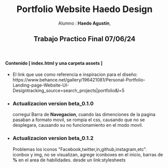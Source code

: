<header>
  <h1> Portfolio Website Haedo Design </h1>
  <p>Alumno :<b> Haedo Agustín</b>,</p>
  <h2>Trabajo Practico Final 07/06/24</h2>
  </header>
<main>
  <h4> Contenido <b>[ index.html y una carpeta assets ]</b></h4>

   * <p>El link que use como referencia e inspiracion para el diseño: https://www.behance.net/gallery/196421081/Personal-Portfolio-Landing-page-Website-UI-Designtracking_source=search_projects|portfolio&l=5</p>

  + <h3>Actualizacion version beta_0.1.0</h3>
      <p>correguí Barra de <b>Navegacion</b>, cuando las dimenciones de la   pagina   pasaban a formato movil, se rompia el 	css, causando que no se desplegara, causando su no funcionamiento en el modo movil.</p>
  
  + <h3>Actualizacion  version beta_0.1.2</h3>
    <p>Problemas los iconos "Facebook,twitter,in,github,instagram,etc". iconbox y img, no se visualizan, agrege iconboxes 	en el inicio,
      barras de <b>%</b> en el area de habilidades. desde un link:stylesheets </p>
</main>
